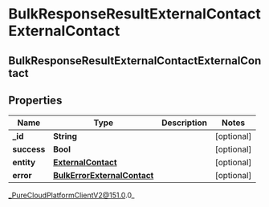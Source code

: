 # BulkResponseResultExternalContactExternalContact

## BulkResponseResultExternalContactExternalContact

## Properties

|Name | Type | Description | Notes|
|------------ | ------------- | ------------- | -------------|
| **_id** | **String** |  | [optional] |
| **success** | **Bool** |  | [optional] |
| **entity** | [**ExternalContact**](ExternalContact) |  | [optional] |
| **error** | [**BulkErrorExternalContact**](BulkErrorExternalContact) |  | [optional] |



_PureCloudPlatformClientV2@151.0.0_
